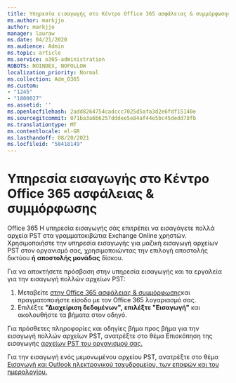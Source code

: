```yaml
---
title: Υπηρεσία εισαγωγής στο Κέντρο Office 365 ασφάλειας & συμμόρφωσης
ms.author: markjjo
author: markjjo
manager: lauraw
ms.date: 04/21/2020
ms.audience: Admin
ms.topic: article
ms.service: o365-administration
ROBOTS: NOINDEX, NOFOLLOW
localization_priority: Normal
ms.collection: Adm_O365
ms.custom:
- "1245"
- "1800027"
ms.assetid: ''
ms.openlocfilehash: 2add8264754cadccc7025d5afa3d2e6fdf15140e
ms.sourcegitcommit: 071ba3a6b6257dddee5e84af44e5bc45dedd78fb
ms.translationtype: MT
ms.contentlocale: el-GR
ms.lasthandoff: 08/20/2021
ms.locfileid: "58418149"
---
```

# <a name="import-service-in-the-office-365-security--compliance-center"></a>Υπηρεσία εισαγωγής στο Κέντρο Office 365 ασφάλειας & συμμόρφωσης

Office 365 Η υπηρεσία εισαγωγής σάς επιτρέπει να εισαγάγετε πολλά αρχεία PST στα γραμματοκιβώτια Exchange Online χρηστών. Χρησιμοποιήστε την υπηρεσία εισαγωγής για μαζική εισαγωγή αρχείων PST στον οργανισμό σας, χρησιμοποιώντας την επιλογή αποστολής δικτύου **ή** **αποστολής μονάδας** δίσκου.

Για να αποκτήσετε πρόσβαση στην υπηρεσία εισαγωγής και τα εργαλεία για την εισαγωγή πολλών αρχείων PST:

1. Μεταβείτε [στην Office 365 ασφάλειας & συμμόρφωσης](https://protection.office.com)και πραγματοποιήστε είσοδο με τον Office 365 λογαριασμό σας.
1. Επιλέξτε **"Διαχείριση δεδομένων",** **επιλέξτε "Εισαγωγή"** και ακολουθήστε τα βήματα στον οδηγό. 

Για πρόσθετες πληροφορίες και οδηγίες βήμα προς βήμα για την εισαγωγή πολλών αρχείων PST, ανατρέξτε στο θέμα Επισκόπηση της εισαγωγής [αρχείων PST του οργανισμού σας.](https://docs.microsoft.com/office365/securitycompliance/importing-pst-files-to-office-365)

Για την εισαγωγή ενός μεμονωμένου αρχείου PST, ανατρέξτε στο θέμα [Εισαγωγή και Outlook ηλεκτρονικού ταχυδρομείου, των επαφών και του ημερολογίου.](https://support.office.com/article/92577192-3881-4502-b79d-c3bbada6c8ef#ID0EAACAAA=Mac)

